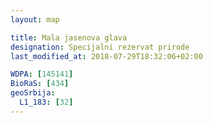 ```yaml
---
layout: map

title: Mala jasenova glava
designation: Specijalni rezervat prirode
last_modified_at: 2018-07-29T18:32:06+02:00

WDPA: [145141]
BioRaS: [434]
geoSrbija:
  L1_183: [32]
---
```

